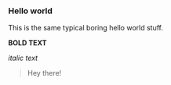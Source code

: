 ### Hello world 
This is the same typical boring hello world stuff.

**BOLD TEXT**

*italic text*

> Hey there!
